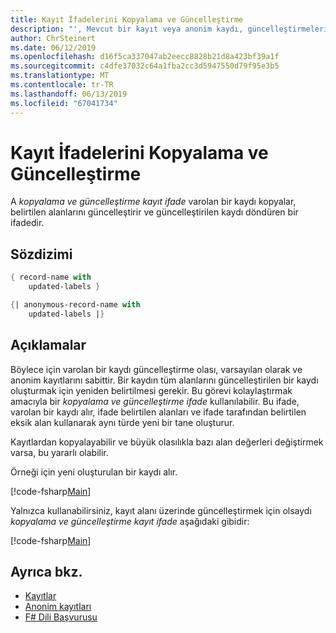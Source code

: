 ```yaml
---
title: Kayıt İfadelerini Kopyalama ve Güncelleştirme
description: "', Mevcut bir kayıt veya anonim kaydı, güncelleştirmeleri kopyalayan bir kopyalama ve güncelleştirme expression' alanları belirtilen ve güncelleştirilmiş kayıt veya anonim bir kayıt döndürür yazmayı öğrenin."
author: ChrSteinert
ms.date: 06/12/2019
ms.openlocfilehash: d16f5ca337047ab2eecc8828b21d8a423bf39a1f
ms.sourcegitcommit: c4dfe37032c64a1fba2cc3d5947550d79f95e3b5
ms.translationtype: MT
ms.contentlocale: tr-TR
ms.lasthandoff: 06/13/2019
ms.locfileid: "67041734"
---
```

# <a name="copy-and-update-record-expressions"></a>Kayıt İfadelerini Kopyalama ve Güncelleştirme

A *kopyalama ve güncelleştirme kayıt ifade* varolan bir kaydı kopyalar, belirtilen alanlarını güncelleştirir ve güncelleştirilen kaydı döndüren bir ifadedir.

## <a name="syntax"></a>Sözdizimi

```fsharp
{ record-name with
    updated-labels }

{| anonymous-record-name with
    updated-labels |}
```

## <a name="remarks"></a>Açıklamalar

Böylece için varolan bir kaydı güncelleştirme olası, varsayılan olarak ve anonim kayıtlarını sabittir. Bir kaydın tüm alanlarını güncelleştirilen bir kaydı oluşturmak için yeniden belirtilmesi gerekir. Bu görevi kolaylaştırmak amacıyla bir *kopyalama ve güncelleştirme ifade* kullanılabilir. Bu ifade, varolan bir kaydı alır, ifade belirtilen alanları ve ifade tarafından belirtilen eksik alan kullanarak aynı türde yeni bir tane oluşturur.

Kayıtlardan kopyalayabilir ve büyük olasılıkla bazı alan değerleri değiştirmek varsa, bu yararlı olabilir.

Örneği için yeni oluşturulan bir kaydı alır.

[!code-fsharp[Main](../../../samples/snippets/fsharp/lang-ref-1/snippet1905.fs)]

Yalnızca kullanabilirsiniz, kayıt alanı üzerinde güncelleştirmek için olsaydı *kopyalama ve güncelleştirme kayıt ifade* aşağıdaki gibidir:

[!code-fsharp[Main](../../../samples/snippets/fsharp/lang-ref-1/snippet1906.fs)]

## <a name="see-also"></a>Ayrıca bkz.

- [Kayıtlar](records.md)
- [Anonim kayıtları](anonymous-records.md)
- [F# Dili Başvurusu](index.md)

